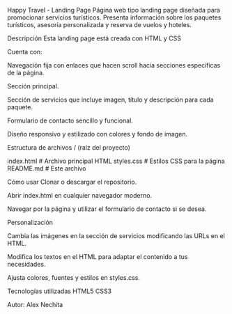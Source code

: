 Happy Travel - Landing Page
Página web tipo landing page diseñada para promocionar servicios turísticos. Presenta información  sobre los paquetes turísticos, asesoría personalizada y reserva de vuelos y hoteles.

Descripción
Esta landing page está creada con HTML y CSS 

Cuenta con:

Navegación fija con enlaces que hacen scroll hacia secciones específicas de la página.

Sección principal.

Sección de servicios que incluye imagen, título y descripción para cada paquete.

Formulario de contacto sencillo y funcional.

Diseño responsivo y estilizado con colores y fondo de imagen.

Estructura de archivos
/ (raíz del proyecto)

index.html          # Archivo principal HTML
styles.css          # Estilos CSS para la página
README.md           # Este archivo

Cómo usar
Clonar o descargar el repositorio.

Abrir index.html en cualquier navegador moderno.

Navegar por la página y utilizar el formulario de contacto si se desea.

Personalización

Cambia las imágenes en la sección de servicios modificando las URLs en el HTML.

Modifica los textos en el HTML para adaptar el contenido a tus necesidades.

Ajusta colores, fuentes y estilos en styles.css.

Tecnologías utilizadas
HTML5
CSS3

Autor: Alex Nechita
